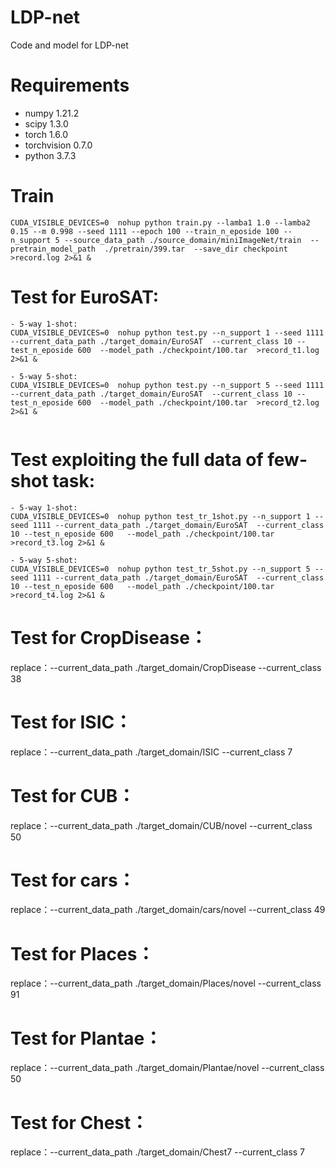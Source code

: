 # LDP-net
Code and model for LDP-net

# Requirements
- numpy  1.21.2
- scipy  1.3.0
- torch  1.6.0
- torchvision  0.7.0
- python 3.7.3

# Train
```
CUDA_VISIBLE_DEVICES=0  nohup python train.py --lamba1 1.0 --lamba2 0.15 --m 0.998 --seed 1111 --epoch 100 --train_n_eposide 100 --n_support 5 --source_data_path ./source_domain/miniImageNet/train  --pretrain_model_path  ./pretrain/399.tar  --save_dir checkpoint >record.log 2>&1 &

```

# Test for EuroSAT:
```
- 5-way 1-shot:
CUDA_VISIBLE_DEVICES=0  nohup python test.py --n_support 1 --seed 1111 --current_data_path ./target_domain/EuroSAT  --current_class 10 --test_n_eposide 600  --model_path ./checkpoint/100.tar  >record_t1.log 2>&1 &

- 5-way 5-shot:
CUDA_VISIBLE_DEVICES=0  nohup python test.py --n_support 5 --seed 1111 --current_data_path ./target_domain/EuroSAT  --current_class 10 --test_n_eposide 600  --model_path ./checkpoint/100.tar  >record_t2.log 2>&1 &


```
# Test exploiting the full data of few-shot task:

```
- 5-way 1-shot:
CUDA_VISIBLE_DEVICES=0  nohup python test_tr_1shot.py --n_support 1 --seed 1111 --current_data_path ./target_domain/EuroSAT  --current_class 10 --test_n_eposide 600   --model_path ./checkpoint/100.tar  >record_t3.log 2>&1 &

- 5-way 5-shot:
CUDA_VISIBLE_DEVICES=0  nohup python test_tr_5shot.py --n_support 5 --seed 1111 --current_data_path ./target_domain/EuroSAT  --current_class 10 --test_n_eposide 600   --model_path ./checkpoint/100.tar  >record_t4.log 2>&1 &

```


# Test for CropDisease：
replace：--current_data_path ./target_domain/CropDisease  --current_class 38  

# Test for ISIC：
replace：--current_data_path ./target_domain/ISIC --current_class 7

# Test for CUB：
replace：--current_data_path ./target_domain/CUB/novel  --current_class 50

# Test for cars：
replace：--current_data_path ./target_domain/cars/novel  --current_class 49

# Test for Places：
replace：--current_data_path ./target_domain/Places/novel  --current_class 91

# Test for Plantae：
replace：--current_data_path ./target_domain/Plantae/novel  --current_class 50

# Test for Chest：
replace：--current_data_path ./target_domain/Chest7  --current_class 7

